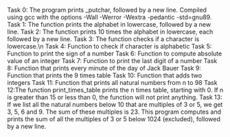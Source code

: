 Task 0: The program prints _putchar, followed by a new line. Compiled using gcc with the options -Wall -Werror -Wextra -pedantic -std=gnu89.
Task 1: The function prints the alphabet in lowercase, followed by a new line.
Task 2: The function prints 10 times the alphabet in lowercase, each followed by a new line.
Task 3: The function checks if a character is lowercase.\n
Task 4: Function to check if character is alphabetic
Task 5: Function to print the sign of a number
Task 6: Function to compute absolute value of an integer
Task 7: Function to print the last digit of a number
Task 8: Function that prints every minute of the day of Jack Bauer
Task 9: Function that prints the 9 times table
Task 10: Function that adds two integers
Task 11: Function that prints all natural numbers from n to 98
Task 12:The function print_times_table prints the n times table, starting with 0. If n is greater than 15 or less than 0, the function will not print anything.
Task 13: If we list all the natural numbers below 10 that are multiples of 3 or 5, we get 3, 5, 6 and 9. The sum of these multiples is 23. This program computes and prints the sum of all the multiples of 3 or 5 below 1024 (excluded), followed by a new line.
